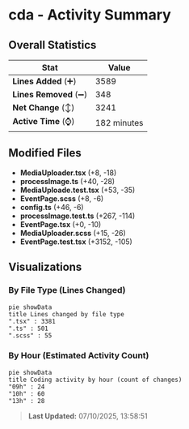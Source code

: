 # cda - Activity Summary 

## Overall Statistics

| Stat                   | Value                                                             |
| ---------------------- | ----------------------------------------------------------------- |
| **Lines Added** (➕)   | 3589                                          |
| **Lines Removed** (➖) | 348                                        |
| **Net Change** (↕)    | 3241                |
| **Active Time** (⌚)   | 182 minutes |


## Modified Files
- **MediaUploader.tsx** (+8, -18)
- **processImage.ts** (+40, -28)
- **MediaUploade.test.tsx** (+53, -35)
- **EventPage.scss** (+8, -6)
- **config.ts** (+46, -6)
- **processImage.test.ts** (+267, -114)
- **EventPage.tsx** (+0, -10)
- **MediaUploader.scss** (+15, -26)
- **EventPage.test.tsx** (+3152, -105)

## Visualizations

### By File Type (Lines Changed)

```mermaid
pie showData
title Lines changed by file type
".tsx" : 3381
".ts" : 501
".scss" : 55
```

### By Hour (Estimated Activity Count)

```mermaid
pie showData
title Coding activity by hour (count of changes)
"09h" : 24
"10h" : 60
"13h" : 28
```


> **Last Updated:** 07/10/2025, 13:58:51